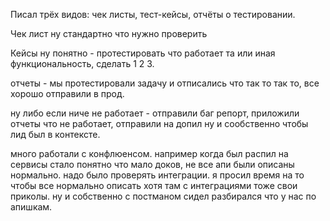 
Писал трёх видов: чек листы, тест-кейсы, отчёты о тестировании.

Чек лист ну стандартно что нужно проверить

Кейсы ну понятно - протестировать что работает та или иная функциональность, сделать 1 2 3.

отчеты - мы протестировали задачу и отписались что так то так то, все хорошо отправили в прод.

ну либо если ниче не работает - отправили баг репорт, приложили отчеты что не работает, отправили на допил ну и сообственно чтобы лид был в контексте. 

много работали с конфлюенсом. например когда был распил на сервисы стало понятно что мало доков, не все апи были описаны нормально. надо было проверять интеграции. я просил время на то чтобы все нормально описать хотя там с интеграциями тоже свои приколы. ну и собственно с постманом сидел разбирался что у нас по апишкам.
